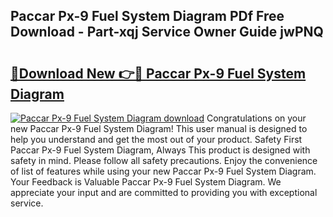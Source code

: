 ## Paccar Px-9 Fuel System Diagram PDf Free Download - Part-xqj Service Owner Guide jwPNQ

# <h2><a href="http://dfkti2.blite.top/?on=Paccar+Px-9+Fuel+System+Diagram">🔗Download New 👉🔴 Paccar Px-9 Fuel System Diagram</a></h2>

[![Paccar Px-9 Fuel System Diagram download](https://i.imgur.com/lujVjoI.png)](http://dfkti2.blite.top/?on=Paccar+Px-9+Fuel+System+Diagram)
Congratulations on your new Paccar Px-9 Fuel System Diagram! This user manual is designed to help you understand and get the most out of your product. Safety First Paccar Px-9 Fuel System Diagram, Always This product is designed with safety in mind. Please follow all safety precautions. Enjoy the convenience of list of features while using your new Paccar Px-9 Fuel System Diagram. Your Feedback is Valuable Paccar Px-9 Fuel System Diagram. We appreciate your input and are committed to providing you with exceptional service.
